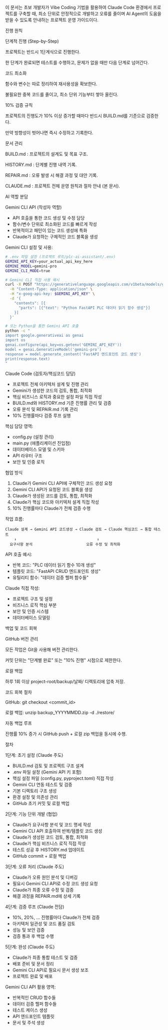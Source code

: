 이 문서는 초보 개발자가 Vibe Coding 기법을 활용하여 Claude Code 환경에서 프로젝트를 구축할 때,
최소 단위로 안정적으로 개발하고 오류를 줄이며 AI Agent의 도움을 받을 수 있도록 안내하는 프로젝트 운영 가이드이다.

진행 원칙

단계적 진행 (Step-by-Step)

프로젝트는 반드시 1단계식으로 진행한다.

한 단계가 완료되면 테스트를 수행하고, 문제가 없을 때만 다음 단계로 넘어간다.

코드 최소화

함수와 변수는 따로 정리하여 재사용성을 확보한다.

불필요한 중복 코드를 줄이고, 최소 단위 기능부터 쌓아 올린다.

10% 검증 규칙

프로젝트의 진행도가 10% 이상 증가할 때마다 반드시 BUILD.md를 기준으로 검증한다.

만약 방향성이 벗어나면 즉시 수정하고 기록한다.

문서 관리

BUILD.md : 프로젝트의 설계도 및 목표 구조.

HISTORY.md : 단계별 진행 내역 기록.

REPAIR.md : 오류 발생 시 해결 과정 및 대안 기록.

CLAUDE.md : 프로젝트 전체 운영 원칙과 절차 안내 (본 문서).

AI 역할 분담

Gemini CLI API (작성자 역할)

- API 호출을 통한 코드 생성 및 수정 담당
- 함수/변수 단위로 최소화된 코드를 빠르게 작성
- 반복적이고 패턴이 있는 코드 생성에 특화
- Claude가 요청하는 구체적인 코드 블록을 생성

Gemini CLI 설정 및 사용:
```bash
# .env 파일 설정 (프로젝트 루트/plc-ai-assistant/.env)
GEMINI_API_KEY=your_actual_api_key_here
GEMINI_MODEL=gemini-pro
GEMINI_CLI_MODE=true

# Gemini CLI 직접 사용 예시
curl -X POST "https://generativelanguage.googleapis.com/v1beta/models/gemini-pro:generateContent" \
  -H "Content-Type: application/json" \
  -H "x-goog-api-key: $GEMINI_API_KEY" \
  -d '{
    "contents": [{
      "parts": [{"text": "Python FastAPI PLC 데이터 읽기 함수 생성"}]
    }]
  }'

# 또는 Python을 통한 Gemini API 호출
python -c "
import google.generativeai as genai
import os
genai.configure(api_key=os.getenv('GEMINI_API_KEY'))
model = genai.GenerativeModel('gemini-pro')
response = model.generate_content('FastAPI 엔드포인트 코드 생성')
print(response.text)
"
```

Claude Code (검토자/핵심코드 담당)

- 프로젝트 전체 아키텍처 설계 및 진행 관리
- Gemini가 생성한 코드의 검토, 통합, 최적화
- 핵심 비즈니스 로직과 중요한 설정 파일 직접 작성
- BUILD.md와 HISTORY.md 기준 진행률 관리 및 검증
- 오류 분석 및 REPAIR.md 기록 관리
- 10% 진행률마다 검증 루프 실행

핵심 담당 영역:
- config.py (설정 관리)
- main.py (애플리케이션 진입점)
- 데이터베이스 모델 및 스키마
- API 라우터 구조
- 보안 및 인증 로직

협업 방식

1. Claude가 Gemini CLI API에 구체적인 코드 생성 요청
2. Gemini CLI API가 요청된 코드 블록을 생성
3. Claude가 생성된 코드를 검토, 통합, 최적화
4. Claude가 핵심 코드와 아키텍처 설계 직접 작성
5. 10% 진행률마다 Claude가 전체 검증 수행

작업 흐름:
```
Claude 설계 → Gemini API 코드생성 → Claude 검토 → Claude 핵심코드 → 통합 테스트
    ↓                                    ↓
  요구사항 분석                        오류 수정 및 최적화
```

API 호출 예시:
- 반복 코드: "PLC 데이터 읽기 함수 10개 생성"
- 템플릿 코드: "FastAPI CRUD 엔드포인트 생성"
- 유틸리티 함수: "데이터 검증 헬퍼 함수들"

Claude 직접 작성:
- 프로젝트 구조 및 설정
- 비즈니스 로직 핵심 부분
- 보안 및 인증 시스템
- 데이터베이스 모델링

백업 및 코드 회복

GitHub 버전 관리

모든 작업은 Git을 사용해 버전 관리한다.

커밋 단위는 "단계별 완료" 또는 "10% 진행" 시점으로 제한한다.

로컬 백업

하루 1회 이상 project-root/backup/날짜/ 디렉토리에 압축 저장.

코드 회복 절차

GitHub: git checkout <commit_id>

로컬 백업: unzip backup_YYYYMMDD.zip -d ./restore/

자동 백업 루프

진행률 10% 증가 시 GitHub push + 로컬 zip 백업을 동시에 수행.

절차

1단계: 초기 설정 (Claude 주도)
- BUILD.md 검토 및 프로젝트 구조 설계
- .env 파일 설정 (Gemini API 키 포함)
- 핵심 설정 파일 (config.py, pyproject.toml) 직접 작성
- Gemini CLI 연동 테스트 및 검증
- 기본 디렉토리 구조 생성
- 환경 설정 및 의존성 관리
- GitHub 초기 커밋 및 로컬 백업

2단계: 기능 단위 개발 (협업)
- Claude가 요구사항 분석 및 코드 명세 작성
- Gemini CLI API 호출하여 반복/템플릿 코드 생성
- Claude가 생성된 코드 검토, 통합, 최적화
- Claude가 핵심 비즈니스 로직 직접 작성
- 테스트 성공 후 HISTORY.md 업데이트
- GitHub commit + 로컬 백업

3단계: 오류 처리 (Claude 주도)
- Claude가 오류 원인 분석 및 디버깅
- 필요시 Gemini CLI API로 수정 코드 생성 요청
- Claude가 최종 오류 수정 및 검증
- 해결 과정을 REPAIR.md에 상세 기록

4단계: 검증 루프 (Claude 전담)
- 10%, 20%, ... 진행률마다 Claude가 전체 검증
- 아키텍처 일관성 및 코드 품질 검토
- 성능 및 보안 검증
- 검증 통과 후 백업 수행

5단계: 완성 (Claude 주도)
- Claude가 최종 통합 테스트 및 검증
- 배포 준비 및 문서 정리
- Gemini CLI API로 필요시 문서 생성 보조
- 프로젝트 완료 및 배포

Gemini CLI API 활용 영역:
- 반복적인 CRUD 함수들
- 데이터 검증 헬퍼 함수들
- 테스트 케이스 생성
- API 엔드포인트 템플릿
- 문서 및 주석 생성